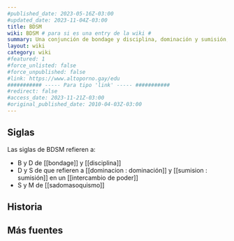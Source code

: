 ```yaml
---
#published_date: 2023-05-16Z-03:00
#updated_date: 2023-11-04Z-03:00
title: BDSM
wiki: BDSM # para si es una entry de la wiki #
summary: Una conjunción de bondage y disciplina, dominación y sumisión, y sadismo y masoquismo.
layout: wiki
category: wiki
#featured: 1
#force_unlisted: false
#force_unpublished: false
#link: https://www.altoporno.gay/edu
########### ----- Para tipo 'link' ----- ###########
#redirect: false
#access_date: 2023-11-21Z-03:00
#original_published_date: 2010-04-03Z-03:00
---
```


## Siglas

Las siglas de BDSM refieren a:

- B y D de [[bondage]] y [[disciplina]]
- D y S de que refieren a [[dominacion : dominación]] y [[sumision : sumisión]] en un [[intercambio de poder]]
- S y M de [[sadomasoquismo]]

## Historia

## Más fuentes
